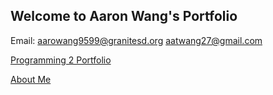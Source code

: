 ## Welcome to Aaron Wang's Portfolio

Email: [aarowang9599@granitesd.org](mailto:aarowang9599@granitesd.org)
       [aatwang27@gmail.com](mailto:aatwang27@gmail.com)

[Programming 2 Portfolio](https://aawang27.github.io/ProgrammingPortfolio)

[About Me](https://aawang27.github.io/about)
